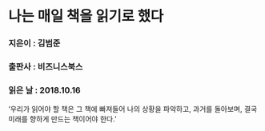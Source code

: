 # 나는 매일 책을 읽기로 했다
### 지은이 : 김범준
### 출판사 : 비즈니스북스
### 읽은 날 : 2018.10.16

‘우리가 읽어야 할 책은 그 책에 빠져들어 나의 상황을 파악하고, 과거를 돌아보며, 결국 미래를 향하게 만드는 책이어야 한다.’